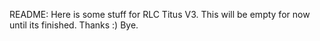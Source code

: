 README:
Here is some stuff for RLC Titus V3.
This will be empty for now until its finished.
Thanks :) Bye.
